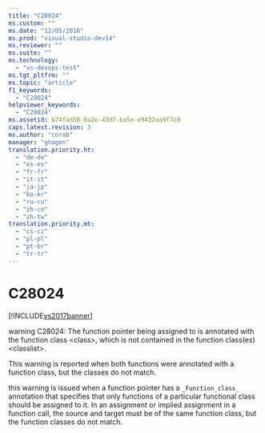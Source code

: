 ```yaml
---
title: "C28024"
ms.custom: ""
ms.date: "12/05/2016"
ms.prod: "visual-studio-dev14"
ms.reviewer: ""
ms.suite: ""
ms.technology: 
  - "vs-devops-test"
ms.tgt_pltfrm: ""
ms.topic: "article"
f1_keywords: 
  - "C28024"
helpviewer_keywords: 
  - "C28024"
ms.assetid: b74fad50-0a2e-43d7-ba5e-e9432aa9f7c8
caps.latest.revision: 3
ms.author: "corob"
manager: "ghogen"
translation.priority.ht: 
  - "de-de"
  - "es-es"
  - "fr-fr"
  - "it-it"
  - "ja-jp"
  - "ko-kr"
  - "ru-ru"
  - "zh-cn"
  - "zh-tw"
translation.priority.mt: 
  - "cs-cz"
  - "pl-pl"
  - "pt-br"
  - "tr-tr"
---
```

# C28024
[!INCLUDE[vs2017banner](../code-quality/includes/vs2017banner.md)]

warning C28024: The function pointer being assigned to is annotated with the function class \<class>, which is not contained in the function class(es) \<classlist>.  
  
 This warning is reported when both functions were annotated with a function class, but the classes do not match.  
  
 this warning is issued when a function pointer has a `_Function_class_` annotation that specifies that only functions of a particular functional class should be assigned to it. In an assignment or implied assignment in a function call, the source and target must be of the same function class, but the function classes do not match.